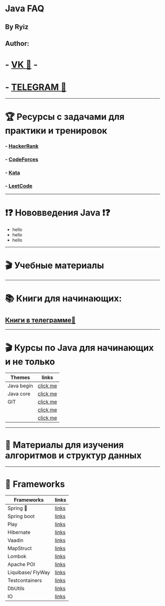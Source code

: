 # Java FAQ
## By Ryiz
## Author:
# - [VK 🍉](https://vk.com/id663081948) - 
# - [TELEGRAM 🍇](https://t.me/RyizJVAml) 


____________________________________________________________________________________________________
# 🏆 Ресурсы с задачами для практики и тренировок
### - [HackerRank](https://www.hackerrank.com/domains/cpp)
### - [CodeForces](https://codeforces.com/)
### - [Kata](https://www.codewars.com/kata/search/cpp?q=&&beta)
### - [LeetCode](https://leetcode.com/)

____________________________________________________________________________________________________


# ❗❓ Нововведения Java ❗❓
- hello
- hello
- hello
____________________________________________________________________________________________________
# 🎬 Учебные материалы




____________________________________________________________________________________________________
# 📚 Книги для начинающих:
##      [Книги в телеграмме🦩](https://t.me/joinchat/OzGup8um2Tk0Mjhi)
____________________________________________________________________________________________________
# 🎬 Курсы по Java для начинающих и не только



 | Themes | links |
 |----|----|
 | Java begin | [click me](https://youtube.com/playlist?list=PLAma_mKffTOSUkXp26rgdnC0PicnmnDak) |
 | Java core | [click me](https://youtube.com/playlist?list=PL786bPIlqEjRDXpAKYbzpdTaOYsWyjtCX) |
 | GIT | [click me](https://youtube.com/playlist?list=PLDyvV36pndZFHXjXuwA_NywNrVQO0aQqb) |
 |  | [click me]() |
 |  | [click me]() |

____________________________________________________________________________________________________
# 💭 Материалы для изучения алгоритмов и структур данных

____________________________________________________________________________________________________
# 🔱 Frameworks
| Frameworks | links |
|----|----|
| Spring 🍃 | [links](https://spring.io/) |
| Spring boot | [links]() |
| Play | [links]() |
| Hibernate | [links]() |
| Vaadin | [links]() |
| MapStruct | [links]() |
| Lombok | [links]() |
| Apache POI | [links]() |
| Liquibase/ FlyWay | [links]() |
| Testcontainers | [links]() |
| DbUtils | [links]() |
| IO | [links]() |


